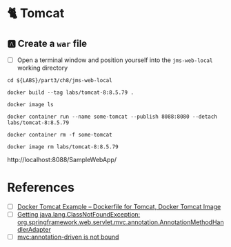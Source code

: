 # :cat2: Tomcat


## :a: Create a `war` file 

- [ ] Open a terminal window and position yourself into the `jms-web-local` working directory

```
cd ${LABS}/part3/ch8/jms-web-local
```


```
docker build --tag labs/tomcat-8:8.5.79 . 
```

```
docker image ls
```


```
docker container run --name some-tomcat --publish 8088:8080 --detach labs/tomcat-8:8.5.79
```


```
docker container rm -f some-tomcat
```
 
 
```
docker image rm labs/tomcat-8:8.5.79
```

http://localhost:8088/SampleWebApp/ 

# References

- [ ] [Docker Tomcat Example – Dockerfile for Tomcat, Docker Tomcat Image](https://www.middlewareinventory.com/blog/docker-tomcat-example-dockerfile-sample)
- [ ] [Getting java.lang.ClassNotFoundException: org.springframework.web.servlet.mvc.annotation.AnnotationMethodHandlerAdapter](https://stackoverflow.com/questions/56684075/getting-java-lang-classnotfoundexception-org-springframework-web-servlet-mvc-an)
- [ ] [mvc:annotation-driven is not bound](https://stackoverflow.com/questions/6001593/mvcannotation-driven-is-not-bound)
